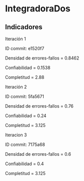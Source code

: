 # IntegradoraDos
## Indicadores

Iteración 1

ID commit: e1520f7

   Densidad de errores-fallos = 0.8462
   
   Confiabilidad = 0.1538
   
   Completitud = 2.88

Iteración 2

ID commit: 5fa5671

   Densidad de errores-fallos = 0.76
   
   Confiabilidad = 0.24
   
   Completitud = 3.125
   
 Iteracion 3
 
 ID commit: 7175a68
 
   Densidad de errores-fallos = 0.6
   
   Confiabilidad = 0.4
   
   Completitud = 3.125
